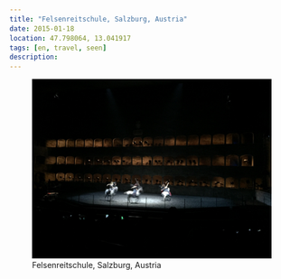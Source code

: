 ```yaml
---
title: "Felsenreitschule, Salzburg, Austria"
date: 2015-01-18
location: 47.798064, 13.041917
tags: [en, travel, seen]
description: 
---
```


<figure>
  <img src="/assets/img/2015-01-18-felsenreitschule-salzburg-austria.jpeg" alt="Felsenreitschule, Salzburg, Austria">
  <figcaption>Felsenreitschule, Salzburg, Austria</figcaption>
</figure>
